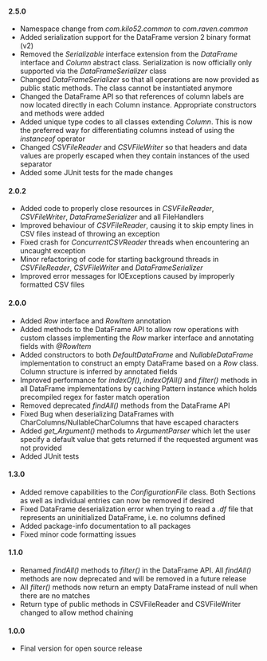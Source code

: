 #### 2.5.0
* Namespace change from *com.kilo52.common* to *com.raven.common*
* Added serialization support for the DataFrame version 2 binary format (v2)
* Removed the *Serializable* interface extension from the *DataFrame* interface and *Column* abstract class. Serialization is now officially only supported via the *DataFrameSerializer* class
* Changed *DataFrameSerializer* so that all operations are now provided as public static methods. The class cannot be instantiated anymore
* Changed the DataFrame API so that references of column labels are now located directly in each Column instance. Appropriate constructors and methods were added
* Added unique type codes to all classes extending *Column*. This is now the preferred way for differentiating columns instead of using the *instanceof* operator
* Changed *CSVFileReader* and *CSVFileWriter* so that headers and data values are properly escaped when they contain instances of the used separator
* Added some JUnit tests for the made changes

#### 2.0.2
* Added code to properly close resources in *CSVFileReader*, *CSVFileWriter*, *DataFrameSerializer* and all FileHandlers
* Improved behaviour of *CSVFileReader*, causing it to skip empty lines in CSV files instead of throwing an exception
* Fixed crash for *ConcurrentCSVReader* threads when encountering an uncaught exception
* Minor refactoring of code for starting background threads in *CSVFileReader*, *CSVFileWriter* and *DataFrameSerializer*
* Improved error messages for IOExceptions caused by improperly formatted CSV files

#### 2.0.0
* Added *Row* interface and *RowItem* annotation
* Added methods to the DataFrame API to allow row operations with custom classes implementing the *Row* marker interface and annotating fields with *@RowItem*
* Added constructors to both *DefaultDataFrame* and *NullableDataFrame* implementation to construct an empty DataFrame based on a *Row* class. Column structure is inferred by annotated fields
* Improved performance for *indexOf()*, *indexOfAll()* and *filter()* methods in all DataFrame implementations by caching Pattern instance which holds precompiled regex for faster match operation
* Removed deprecated *findAll()* methods from the DataFrame API
* Fixed Bug when deserializing DataFrames with CharColumns/NullableCharColumns that have escaped characters
* Added *get_Argument()* methods to *ArgumentParser* which let the user specify a default value that gets returned if the requested argument was not provided
* Added JUnit tests

#### 1.3.0
* Added remove capabilities to the *ConfigurationFile* class. Both Sections as well as individual entries can now be removed if desired
* Fixed DataFrame deserialization error when trying to read a *.df* file that represents an uninitialized DataFrame, i.e. no columns defined
* Added package-info documentation to all packages
* Fixed minor code formatting issues

#### 1.1.0
* Renamed *findAll()* methods to *filter()* in the DataFrame API. All *findAll()* methods are now deprecated and will be removed in a future release
* All *filter()* methods now return an empty DataFrame instead of null when there are no matches
* Return type of public methods in CSVFileReader and CSVFileWriter changed to allow method chaining

#### 1.0.0 
* Final version for open source release

